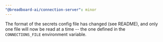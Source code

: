 ```yaml
---
"@breadboard-ai/connection-server": minor
---
```


The format of the secrets config file has changed (see README), and only one
file will now be read at a time -- the one defined in the `CONNECTIONS_FILE`
environment variable.
